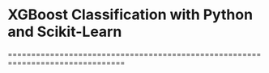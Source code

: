 # XGBoost Classification with Python and Scikit-Learn


===============================================================================
